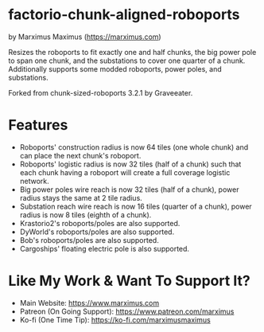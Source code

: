 # factorio-chunk-aligned-roboports

by Marximus Maximus (<https://marximus.com>)

Resizes the roboports to fit exactly one and half chunks, the big power pole to span one chunk, and the substations to cover one quarter of a chunk. Additionally supports some modded roboports, power poles, and substations.

Forked from chunk-sized-roboports 3.2.1 by Graveeater.

# Features

* Roboports' construction radius is now 64 tiles (one whole chunk) and can place the next chunk's roboport.
* Roboports' logistic radius is now 32 tiles (half of a chunk) such that each chunk having a roboport will create a full coverage logistic network.
* Big power poles wire reach is now 32 tiles (half of a chunk), power radius stays the same at 2 tile radius.
* Substation reach wire reach is now 16 tiles (quarter of a chunk), power radius is now 8 tiles (eighth of a chunk).
* Krastorio2's roboports/poles are also supported.
* DyWorld's roboports/poles are also supported.
* Bob's roboports/poles are also supported.
* Cargoships' floating electric pole is also supported.

# Like My Work & Want To Support It?

* Main Website: <https://www.marximus.com>
* Patreon (On Going Support): <https://www.patreon.com/marximus>
* Ko-fi (One Time Tip): <https://ko-fi.com/marximusmaximus>
